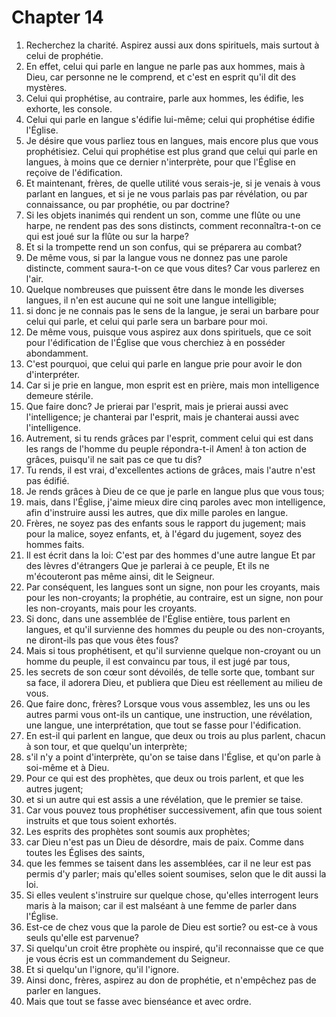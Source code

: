 # Chapter 14

1. Recherchez la charité. Aspirez aussi aux dons spirituels, mais surtout à celui de prophétie.
2. En effet, celui qui parle en langue ne parle pas aux hommes, mais à Dieu, car personne ne le comprend, et c'est en esprit qu'il dit des mystères.
3. Celui qui prophétise, au contraire, parle aux hommes, les édifie, les exhorte, les console.
4. Celui qui parle en langue s'édifie lui-même; celui qui prophétise édifie l'Église.
5. Je désire que vous parliez tous en langues, mais encore plus que vous prophétisiez. Celui qui prophétise est plus grand que celui qui parle en langues, à moins que ce dernier n'interprète, pour que l'Église en reçoive de l'édification.
6. Et maintenant, frères, de quelle utilité vous serais-je, si je venais à vous parlant en langues, et si je ne vous parlais pas par révélation, ou par connaissance, ou par prophétie, ou par doctrine?
7. Si les objets inanimés qui rendent un son, comme une flûte ou une harpe, ne rendent pas des sons distincts, comment reconnaîtra-t-on ce qui est joué sur la flûte ou sur la harpe?
8. Et si la trompette rend un son confus, qui se préparera au combat?
9. De même vous, si par la langue vous ne donnez pas une parole distincte, comment saura-t-on ce que vous dites? Car vous parlerez en l'air.
10. Quelque nombreuses que puissent être dans le monde les diverses langues, il n'en est aucune qui ne soit une langue intelligible;
11. si donc je ne connais pas le sens de la langue, je serai un barbare pour celui qui parle, et celui qui parle sera un barbare pour moi.
12. De même vous, puisque vous aspirez aux dons spirituels, que ce soit pour l'édification de l'Église que vous cherchiez à en posséder abondamment.
13. C'est pourquoi, que celui qui parle en langue prie pour avoir le don d'interpréter.
14. Car si je prie en langue, mon esprit est en prière, mais mon intelligence demeure stérile.
15. Que faire donc? Je prierai par l'esprit, mais je prierai aussi avec l'intelligence; je chanterai par l'esprit, mais je chanterai aussi avec l'intelligence.
16. Autrement, si tu rends grâces par l'esprit, comment celui qui est dans les rangs de l'homme du peuple répondra-t-il Amen! à ton action de grâces, puisqu'il ne sait pas ce que tu dis?
17. Tu rends, il est vrai, d'excellentes actions de grâces, mais l'autre n'est pas édifié.
18. Je rends grâces à Dieu de ce que je parle en langue plus que vous tous;
19. mais, dans l'Église, j'aime mieux dire cinq paroles avec mon intelligence, afin d'instruire aussi les autres, que dix mille paroles en langue.
20. Frères, ne soyez pas des enfants sous le rapport du jugement; mais pour la malice, soyez enfants, et, à l'égard du jugement, soyez des hommes faits.
21. Il est écrit dans la loi: C'est par des hommes d'une autre langue Et par des lèvres d'étrangers Que je parlerai à ce peuple, Et ils ne m'écouteront pas même ainsi, dit le Seigneur.
22. Par conséquent, les langues sont un signe, non pour les croyants, mais pour les non-croyants; la prophétie, au contraire, est un signe, non pour les non-croyants, mais pour les croyants.
23. Si donc, dans une assemblée de l'Église entière, tous parlent en langues, et qu'il survienne des hommes du peuple ou des non-croyants, ne diront-ils pas que vous êtes fous?
24. Mais si tous prophétisent, et qu'il survienne quelque non-croyant ou un homme du peuple, il est convaincu par tous, il est jugé par tous,
25. les secrets de son cœur sont dévoilés, de telle sorte que, tombant sur sa face, il adorera Dieu, et publiera que Dieu est réellement au milieu de vous.
26. Que faire donc, frères? Lorsque vous vous assemblez, les uns ou les autres parmi vous ont-ils un cantique, une instruction, une révélation, une langue, une interprétation, que tout se fasse pour l'édification.
27. En est-il qui parlent en langue, que deux ou trois au plus parlent, chacun à son tour, et que quelqu'un interprète;
28. s'il n'y a point d'interprète, qu'on se taise dans l'Église, et qu'on parle à soi-même et à Dieu.
29. Pour ce qui est des prophètes, que deux ou trois parlent, et que les autres jugent;
30. et si un autre qui est assis a une révélation, que le premier se taise.
31. Car vous pouvez tous prophétiser successivement, afin que tous soient instruits et que tous soient exhortés.
32. Les esprits des prophètes sont soumis aux prophètes;
33. car Dieu n'est pas un Dieu de désordre, mais de paix. Comme dans toutes les Églises des saints,
34. que les femmes se taisent dans les assemblées, car il ne leur est pas permis d'y parler; mais qu'elles soient soumises, selon que le dit aussi la loi.
35. Si elles veulent s'instruire sur quelque chose, qu'elles interrogent leurs maris à la maison; car il est malséant à une femme de parler dans l'Église.
36. Est-ce de chez vous que la parole de Dieu est sortie? ou est-ce à vous seuls qu'elle est parvenue?
37. Si quelqu'un croit être prophète ou inspiré, qu'il reconnaisse que ce que je vous écris est un commandement du Seigneur.
38. Et si quelqu'un l'ignore, qu'il l'ignore.
39. Ainsi donc, frères, aspirez au don de prophétie, et n'empêchez pas de parler en langues.
40. Mais que tout se fasse avec bienséance et avec ordre.

